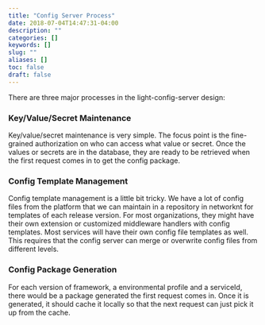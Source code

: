 ```yaml
---
title: "Config Server Process"
date: 2018-07-04T14:47:31-04:00
description: ""
categories: []
keywords: []
slug: ""
aliases: []
toc: false
draft: false
---
```


There are three major processes in the light-config-server design: 

### Key/Value/Secret Maintenance

Key/value/secret maintenance is very simple. The focus point is the fine-grained authorization on who can access what value or secret. Once the values or secrets are in the database, they are ready to be retrieved when the first request comes in to get the config package. 

### Config Template Management

Config template management is a little bit tricky. We have a lot of config files from the platform that we can maintain in a repository in networknt for templates of each release version. For most organizations, they might have their own extension or customized middleware handlers with config templates. Most services will have their own config file templates as well. This requires that the config server can merge or overwrite config files from different levels. 

### Config Package Generation

For each version of framework, a environmental profile and a serviceId, there would be a package generated the first request comes in. Once it is generated, it should cache it locally so that the next request can just pick it up from the cache. 



